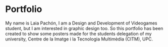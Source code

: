 # Portfolio
My name is Laia Pachón, I am a Design and Development of Videogames student, but I am interested in graphic design too. So this portfolio has been created to show some posters made for the students delegation of my university, Centre de la Imatge i la Tecnologia Multimèdia (CITM), UPC.

